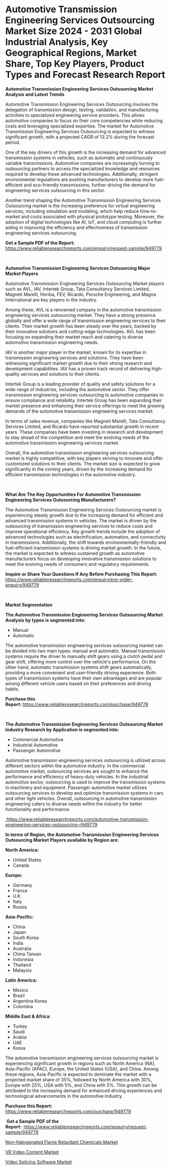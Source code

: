 <p><h1>Automotive Transmission Engineering Services Outsourcing Market Size 2024 - 2031 Global Industrial Analysis, Key Geographical Regions, Market Share, Top Key Players, Product Types and Forecast Research Report</h1></p><p><strong>Automotive Transmission Engineering Services Outsourcing Market Analysis and Latest Trends</strong></p>
<p><p>Automotive Transmission Engineering Services Outsourcing involves the delegation of transmission design, testing, validation, and manufacturing activities to specialized engineering service providers. This allows automotive companies to focus on their core competencies while reducing costs and leveraging specialized expertise. The market for Automotive Transmission Engineering Services Outsourcing is expected to witness significant growth, with a projected CAGR of 13.2% during the forecast period. </p><p>One of the key drivers of this growth is the increasing demand for advanced transmission systems in vehicles, such as automatic and continuously variable transmissions. Automotive companies are increasingly turning to outsourcing partners to access the specialized knowledge and resources required to develop these advanced technologies. Additionally, stringent environmental regulations are pushing manufacturers to develop more fuel-efficient and eco-friendly transmissions, further driving the demand for engineering services outsourcing in this sector.</p><p>Another trend shaping the Automotive Transmission Engineering Services Outsourcing market is the increasing preference for virtual engineering services, including simulation and modeling, which help reduce time-to-market and costs associated with physical prototype testing. Moreover, the adoption of digital technologies like AI, IoT, and cloud computing is further aiding in improving the efficiency and effectiveness of transmission engineering services outsourcing.</p></p>
<p><strong>Get a Sample PDF of the Report:&nbsp;</strong> <a href="https://www.reliableresearchreports.com/enquiry/request-sample/949779">https://www.reliableresearchreports.com/enquiry/request-sample/949779</a></p>
<p>&nbsp;</p>
<p><strong>Automotive Transmission Engineering Services Outsourcing Major Market Players</strong></p>
<p><p>Automotive Transmission Engineering Services Outsourcing Market players such as AVL, IAV, Intertek Group, Tata Consultancy Services Limited, Magneti Marelli, Horiba, FEV, Ricardo, Porsche Engineering, and Magna International are key players in the industry. </p><p>Among these, AVL is a renowned company in the automotive transmission engineering services outsourcing market. They have a strong presence globally and offer a wide range of transmission engineering services to their clients. Their market growth has been steady over the years, backed by their innovative solutions and cutting-edge technologies. AVL has been focusing on expanding their market reach and catering to diverse automotive transmission engineering needs.</p><p>IAV is another major player in the market, known for its expertise in transmission engineering services and solutions. They have been witnessing significant market growth due to their strong research and development capabilities. IAV has a proven track record of delivering high-quality services and solutions to their clients.</p><p>Intertek Group is a leading provider of quality and safety solutions for a wide range of industries, including the automotive sector. They offer transmission engineering services outsourcing to automotive companies to ensure compliance and reliability. Intertek Group has been expanding their market presence and enhancing their service offerings to meet the growing demands of the automotive transmission engineering services market.</p><p>In terms of sales revenue, companies like Magneti Marelli, Tata Consultancy Services Limited, and Ricardo have reported substantial growth in recent years. These companies have been investing in research and development to stay ahead of the competition and meet the evolving needs of the automotive transmission engineering services market.</p><p>Overall, the automotive transmission engineering services outsourcing market is highly competitive, with key players striving to innovate and offer customized solutions to their clients. The market size is expected to grow significantly in the coming years, driven by the increasing demand for efficient transmission technologies in the automotive industry.</p></p>
<p>&nbsp;</p>
<p><strong>What Are The Key Opportunities For Automotive Transmission Engineering Services Outsourcing Manufacturers?</strong></p>
<p><p>The Automotive Transmission Engineering Services Outsourcing market is experiencing steady growth due to the increasing demand for efficient and advanced transmission systems in vehicles. The market is driven by the outsourcing of transmission engineering services to reduce costs and improve operational efficiency. Key growth trends include the adoption of advanced technologies such as electrification, automation, and connectivity in transmissions. Additionally, the shift towards environmentally-friendly and fuel-efficient transmission systems is driving market growth. In the future, the market is expected to witness sustained growth as automotive manufacturers focus on developing innovative transmission solutions to meet the evolving needs of consumers and regulatory requirements.</p></p>
<p><strong>Inquire or Share Your Questions If Any Before Purchasing This Report:</strong> <a href="https://www.reliableresearchreports.com/enquiry/pre-order-enquiry/949779">https://www.reliableresearchreports.com/enquiry/pre-order-enquiry/949779</a></p>
<p>&nbsp;</p>
<p><strong>Market Segmentation</strong></p>
<p><strong>The Automotive Transmission Engineering Services Outsourcing Market Analysis by types is segmented into:</strong></p>
<p><ul><li>Manual</li><li>Automatic</li></ul></p>
<p><p>The automotive transmission engineering services outsourcing market can be divided into two main types: manual and automatic. Manual transmission systems require the driver to manually shift gears using a clutch pedal and gear shift, offering more control over the vehicle's performance. On the other hand, automatic transmission systems shift gears automatically, providing a more convenient and user-friendly driving experience. Both types of transmission systems have their own advantages and are popular among different vehicle users based on their preferences and driving habits.</p></p>
<p><strong>Purchase this Report:&nbsp;</strong><a href="https://www.reliableresearchreports.com/purchase/949779">https://www.reliableresearchreports.com/purchase/949779</a></p>
<p>&nbsp;</p>
<p><strong>The Automotive Transmission Engineering Services Outsourcing Market Industry Research by Application is segmented into:</strong></p>
<p><ul><li>Commercial Automotive</li><li>Industrial Automotive</li><li>Passenger Automotive</li></ul></p>
<p><p>Automotive transmission engineering services outsourcing is utilized across different sectors within the automotive industry. In the commercial automotive market, outsourcing services are sought to enhance the performance and efficiency of heavy-duty vehicles. In the industrial automotive sector, outsourcing is used to improve the transmission systems in machinery and equipment. Passenger automotive market utilizes outsourcing services to develop and optimize transmission systems in cars and other light vehicles. Overall, outsourcing in automotive transmission engineering caters to diverse needs within the industry for better functionality and performance.</p></p>
<p><a href="https://www.reliableresearchreports.com/automotive-transmission-engineering-services-outsourcing-r949779">&nbsp;https://www.reliableresearchreports.com/automotive-transmission-engineering-services-outsourcing-r949779</a></p>
<p><strong>In terms of Region, the Automotive Transmission Engineering Services Outsourcing Market Players available by Region are:</strong></p>
<p>
    <p> <strong> North America: </strong>
        <ul>
            <li>United States</li>
            <li>Canada</li>
        </ul>
        </p> 
    <p> <strong> Europe: </strong>
        <ul>
            <li>Germany</li>
            <li>France</li>
            <li>U.K.</li>
            <li>Italy</li>
            <li>Russia</li>
        </ul>
        </p> 
    <p> <strong> Asia-Pacific: </strong>
        <ul>
            <li>China</li>
            <li>Japan</li>
            <li>South Korea</li>
            <li>India</li>
            <li>Australia</li>
            <li>China Taiwan</li>
            <li>Indonesia</li>
            <li>Thailand</li>
            <li>Malaysia</li>
        </ul>
        </p> 
    <p> <strong> Latin America: </strong>
        <ul>
            <li>Mexico</li>
            <li>Brazil</li>
            <li>Argentina Korea</li>
            <li>Colombia</li>
        </ul>
        </p> 
    <p> <strong> Middle East & Africa: </strong>
        <ul>
            <li>Turkey</li>
            <li>Saudi</li>
            <li>Arabia</li>
            <li>UAE</li>
            <li>Korea</li>
        </ul>
    </p>
    </p>
<p><p>The automotive transmission engineering services outsourcing market is experiencing significant growth in regions such as North America (NA), Asia-Pacific (APAC), Europe, the United States (USA), and China. Among these regions, Asia-Pacific is expected to dominate the market with a projected market share of 35%, followed by North America with 30%, Europe with 25%, USA with 5%, and China with 5%. This growth can be attributed to the increasing demand for enhanced driving experiences and technological advancements in the automotive industry.</p></p>
<p><strong>Purchase this Report: </strong><a href="https://www.reliableresearchreports.com/purchase/949779">https://www.reliableresearchreports.com/purchase/949779</a></p>
<p>&nbsp;<strong>Get a Sample PDF of the Report:&nbsp;&nbsp;</strong><a href="https://www.reliableresearchreports.com/enquiry/request-sample/949779">https://www.reliableresearchreports.com/enquiry/request-sample/949779</a></p>
<p><strong></strong></p>
<p><p><a href="https://meowing-lemming-dd3.notion.site/Non-Halogenated-Flame-Retardant-Chemicals-Market-Trends-and-Market-Analysis-forecasted-for-period-20-36cf9a250aab4d7590115e0d252492c8">Non-Halogenated Flame Retardant Chemicals Market</a></p><p><a href="https://github.com/SheilaBruen2023/Market-Research-Report-List-1/blob/main/vr-video-content-market.md">VR Video Content Market</a></p><p><a href="https://github.com/marthawweekle/Market-Research-Report-List-1/blob/main/video-splicing-software-market.md">Video Splicing Software Market</a></p></p>